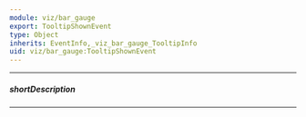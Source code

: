 ```yaml
---
module: viz/bar_gauge
export: TooltipShownEvent
type: Object
inherits: EventInfo,_viz_bar_gauge_TooltipInfo
uid: viz/bar_gauge:TooltipShownEvent
---
```

---
##### shortDescription
<!-- Description goes here -->

---
<!-- Description goes here -->
